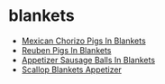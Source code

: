 # blankets

 * [Mexican Chorizo Pigs In Blankets](index/m/mexican-chorizo-pigs-in-blankets.json)
 * [Reuben Pigs In Blankets](index/r/reuben-pigs-in-blankets.json)
 * [Appetizer Sausage Balls In Blankets](index/a/appetizer-sausage-balls-in-blankets.json)
 * [Scallop Blankets Appetizer](index/s/scallop-blankets-appetizer.json)
